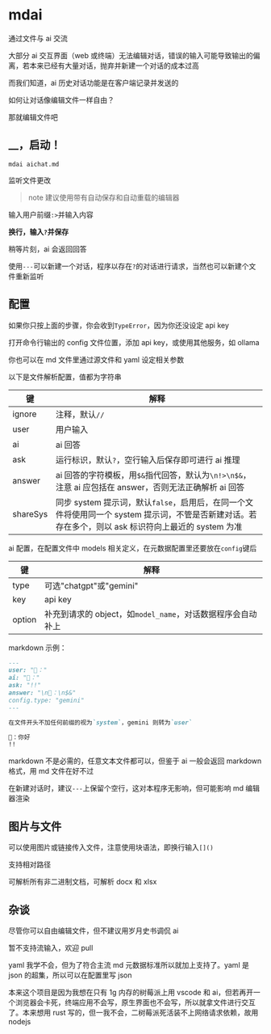 # mdai

通过文件与 ai 交流

大部分 ai 交互界面（web 或终端）无法编辑对话，错误的输入可能导致输出的偏离，若本来已经有大量对话，抛弃并新建一个对话的成本过高

而我们知道，ai 历史对话功能是在客户端记录并发送的

如何让对话像编辑文件一样自由？

那就编辑文件吧

## \_\_，启动！

```shell
mdai aichat.md
```

监听文件更改

> note
> 建议使用带有自动保存和自动重载的编辑器

输入用户前缀`:>`并输入内容

**换行，输入`?`并保存**

稍等片刻，ai 会返回回答

使用`---`可以新建一个对话，程序以存在`?`的对话进行请求，当然也可以新建个文件重新监听

## 配置

如果你只按上面的步骤，你会收到`TypeError`，因为你还没设定 api key

打开命令行输出的 config 文件位置，添加 api key，或使用其他服务，如 ollama

你也可以在 md 文件里通过源文件和 yaml 设定相关参数

以下是文件解析配置，值都为字符串

| 键       | 解释                                                                                                                                                 |
| -------- | ---------------------------------------------------------------------------------------------------------------------------------------------------- |
| ignore   | 注释，默认`//`                                                                                                                                       |
| user     | 用户输入                                                                                                                                             |
| ai       | ai 回答                                                                                                                                              |
| ask      | 运行标识，默认`?`，空行输入后保存即可进行 ai 推理                                                                                                    |
| answer   | ai 回答的字符模板，用`$&`指代回答，默认为`\n!>\n$&`，注意 ai 应包括在 answer，否则无法正确解析 ai 回答                                               |
| shareSys | 同步 system 提示词，默认`false`，启用后，在同一个文件将使用同一个 system 提示词，不管是否新建对话。若存在多个，则以 ask 标识符向上最近的 system 为准 |

ai 配置，在配置文件中 models 相关定义，在元数据配置里还要放在`config`键后

| 键     | 解释                                                        |
| ------ | ----------------------------------------------------------- |
| type   | 可选"chatgpt"或"gemini"                                     |
| key    | api key                                                     |
| option | 补充到请求的 object，如`model_name`，对话数据程序会自动补上 |

markdown 示例：

```markdown
---
user: "👤："
ai: "🤖："
ask: "!!"
answer: "\n🤖：\n$&"
config.type: "gemini"
---

在文件开头不加任何前缀的视为`system`，gemini 则转为`user`

👤：你好
!!
```

markdown 不是必需的，任意文本文件都可以，但鉴于 ai 一般会返回 markdown 格式，用 md 文件在好不过

在新建对话时，建议`---`上保留个空行，这对本程序无影响，但可能影响 md 编辑器渲染

## 图片与文件

可以使用图片或链接传入文件，注意使用块语法，即换行输入`[]()`

支持相对路径

可解析所有非二进制文档，可解析 docx 和 xlsx

## 杂谈

尽管你可以自由编辑文件，但不建议用岁月史书调侃 ai

暂不支持流输入，欢迎 pull

yaml 我学不会，但为了符合主流 md 元数据标准所以就加上支持了。yaml 是 json 的超集，所以可以在配置里写 json

本来这个项目是因为我想在只有 1g 内存的树莓派上用 vscode 和 ai，但若再开一个浏览器会卡死，终端应用不会写，原生界面也不会写，所以就拿文件进行交互了。本来想用 rust 写的，但一我不会，二树莓派死活装不上网络请求依赖，故用 nodejs
